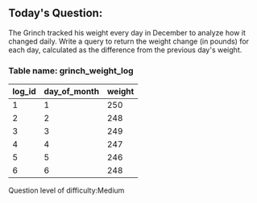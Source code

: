 ## Today's Question:

The Grinch tracked his weight every day in December to analyze how it changed daily. 
Write a query to return the weight change (in pounds) for each day, calculated as the 
difference from the previous day's weight.

### Table name: grinch_weight_log

| log_id | day_of_month | weight |
|--------|--------------|--------|
| 1      | 1            | 250    |
| 2      | 2            | 248    |
| 3      | 3            | 249    |
| 4      | 4            | 247    |
| 5      | 5            | 246    |
| 6      | 6            | 248    |


Question level of difficulty:Medium